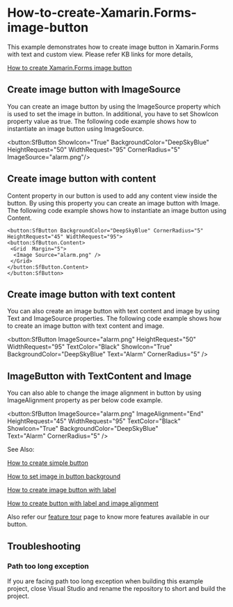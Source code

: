 # How-to-create-Xamarin.Forms-image-button

This example demonstrates how to create image button in Xamarin.Forms with text and custom view.
Please refer KB links for more details,

[How to create Xamarin.Forms image button](https://www.syncfusion.com/kb/10808/?utm_medium=listing&utm_source=github-examples)

## <a name="imagebutton"></a>Create image button with ImageSource

You can create an image button by using the ImageSource property which is used to set the image in button. In additional, you have to set ShowIcon property value as true. The following code example shows how to instantiate an image button using ImageSource.
 
 <button:SfButton ShowIcon="True" BackgroundColor="DeepSkyBlue" 
                         HeightRequest="50" WidthRequest="95" CornerRadius="5" ImageSource="alarm.png"/>


## <a name="imageContentbutton"></a>Create image button with content
Content property in our button is used to add any content view inside the button. By using this property you can create an image button with Image. The following code example shows how to instantiate an image button using Content.
 
 ```
<button:SfButton BackgroundColor="DeepSkyBlue" CornerRadius="5" HeightRequest="45" WidthRequest="95">
 <button:SfButton.Content>
  <Grid  Margin="5">
   <Image Source="alarm.png" />
  </Grid>
 </button:SfButton.Content>
</button:SfButton>

```

## <a name="textbutton"></a>Create image button with text content

You can also create an image button with text content and image by using Text and ImageSource properties. The following code example shows how to create an image button with text content and image.
 
<button:SfButton ImageSource="alarm.png"
                 HeightRequest="50" WidthRequest="95"  TextColor="Black"
                 ShowIcon="True" BackgroundColor="DeepSkyBlue" Text="Alarm"
                 CornerRadius="5" />
 
## <a name="textimagebutton"></a>ImageButton with TextContent and Image
You can also able to change the image alignment in button by using ImageAlignment property as per below code example.
 
<button:SfButton ImageSource="alarm.png" ImageAlignment="End" HeightRequest="45" WidthRequest="95"
                 TextColor="Black" ShowIcon="True" BackgroundColor="DeepSkyBlue"                 
                 Text="Alarm" CornerRadius="5" />
 
See Also:
 
[How to create simple button](https://help.syncfusion.com/xamarin/sfbutton/gettingstarted?_ga=2.65659374.1723461661.1572321968-2127342757.1556163962#creating-a-simple-sfbutton)
 
[How to set image in button background](https://help.syncfusion.com/xamarin/sfbutton/gettingstarted?_ga=2.65659374.1723461661.1572321968-2127342757.1556163962#button-background-image)
 
[How to create image button with label](https://help.syncfusion.com/xamarin/sfbutton/gettingstarted?_ga=2.65659374.1723461661.1572321968-2127342757.1556163962#button-icon)
 
[How to create button with label and image alignment](https://help.syncfusion.com/xamarin/sfbutton/customization?_ga=2.260616141.1723461661.1572321968-2127342757.1556163962#imagealignment)
 
Also refer our [feature tour](https://www.syncfusion.com/xamarin-ui-controls/xamarin-button) page to know more features available in our button.

## <a name="troubleshooting"></a>Troubleshooting ##
### Path too long exception
If you are facing path too long exception when building this example project, close Visual Studio and rename the repository to short and build the project.

